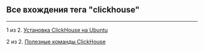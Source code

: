 ## Все вхождения тега "clickhouse"

---

1 из 2. [Установка ClickHouse на Ubuntu](./2020-07-12_clickhouse_install_ubuntu.md)

2 из 2. [Полезные команды ClickHouse](./2020-07-12_clickhouse_snippets.md)

